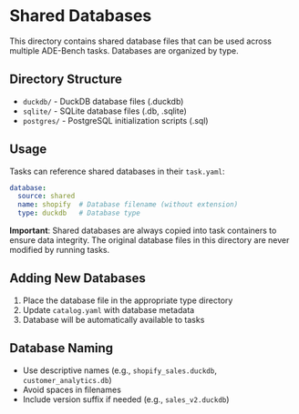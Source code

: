 # Shared Databases

This directory contains shared database files that can be used across multiple ADE-Bench tasks. Databases are organized by type.

## Directory Structure

- `duckdb/` - DuckDB database files (.duckdb)
- `sqlite/` - SQLite database files (.db, .sqlite)
- `postgres/` - PostgreSQL initialization scripts (.sql)

## Usage

Tasks can reference shared databases in their `task.yaml`:

```yaml
database:
  source: shared
  name: shopify  # Database filename (without extension)
  type: duckdb   # Database type
```

**Important**: Shared databases are always copied into task containers to ensure data integrity. The original database files in this directory are never modified by running tasks.

## Adding New Databases

1. Place the database file in the appropriate type directory
2. Update `catalog.yaml` with database metadata
3. Database will be automatically available to tasks

## Database Naming

- Use descriptive names (e.g., `shopify_sales.duckdb`, `customer_analytics.db`)
- Avoid spaces in filenames
- Include version suffix if needed (e.g., `sales_v2.duckdb`)